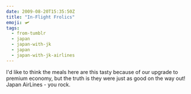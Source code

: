 ```yaml
---
date: 2009-08-20T15:35:50Z
title: "In-Flight Frolics"
emoji: 🛩️
tags:
  - from-tumblr
  - japan
  - japan-with-jk
  - japan
  - japan-with-jk-airlines
---
```

I'd like to think the meals here are this tasty because of our upgrade to premium economy, but the truth is they were just as good on the way out! Japan AirLines - you rock.
